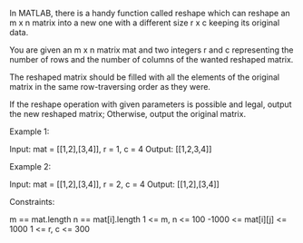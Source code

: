 In MATLAB, there is a handy function called reshape which can reshape an m x
n matrix into a new one with a different size r x c keeping its original
data.

You are given an m x n matrix mat and two integers r and c representing the
number of rows and the number of columns of the wanted reshaped matrix.

The reshaped matrix should be filled with all the elements of the original
matrix in the same row-traversing order as they were.

If the reshape operation with given parameters is possible and legal, output
the new reshaped matrix; Otherwise, output the original matrix.


Example 1:


Input: mat = [[1,2],[3,4]], r = 1, c = 4
Output: [[1,2,3,4]]


Example 2:


Input: mat = [[1,2],[3,4]], r = 2, c = 4
Output: [[1,2],[3,4]]



Constraints:


m == mat.length
n == mat[i].length
1 <= m, n <= 100
-1000 <= mat[i][j] <= 1000
1 <= r, c <= 300




